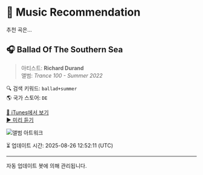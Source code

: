 
# 🎵 Music Recommendation

추천 곡은...

## 🎧 Ballad Of The Southern Sea  
> 아티스트: **Richard Durand**  
> 앨범: _Trance 100 - Summer 2022_  

🔍 검색 키워드: `ballad+summer`  
🌎 국가 스토어: `DE`

[🔗 iTunes에서 보기](https://music.apple.com/de/album/ballad-of-the-southern-sea/1633474894?i=1633475309&uo=4)  
[▶️ 미리 듣기](https://audio-ssl.itunes.apple.com/itunes-assets/AudioPreview122/v4/95/70/d0/9570d06c-1db1-cd84-8a59-03626d1c655b/mzaf_17816441946691572698.plus.aac.p.m4a)

![앨범 아트워크](https://is1-ssl.mzstatic.com/image/thumb/Music112/v4/d0/04/75/d004754a-6c3c-3a16-49a7-352ca3f55688/8718522379871.png/100x100bb.jpg)

⏳ 업데이트 시간: 2025-08-26 12:52:11 (UTC)

---
자동 업데이트 봇에 의해 관리됩니다.
